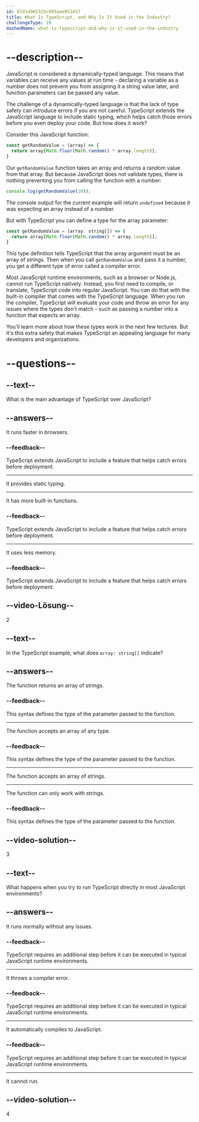 ```yaml
---
id: 67d1d96532bc095aee051657
title: What Is TypeScript, and Why Is It Used in the Industry?
challengeType: 19
dashedName: what-is-typescript-and-why-is-it-used-in-the-industry
---
```


# --description--

JavaScript is considered a dynamically-typed language. This means that variables can receive any values at run time - declaring a variable as a number does not prevent you from assigning it a string value later, and function parameters can be passed any value.

The challenge of a dynamically-typed language is that the lack of type safety can introduce errors if you are not careful. TypeScript extends the JavaScript language to include static typing, which helps catch those errors before you even deploy your code. But how does it work?

Consider this JavaScript function:

```js
const getRandomValue = (array) => {
  return array[Math.floor(Math.random() * array.length)];
}
```

Our `getRandomValue` function takes an array and returns a random value from that array. But because JavaScript does not validate types, there is nothing preventing you from calling the function with a number:

```js
console.log(getRandomValue(10));
```

The console output for the current example will return `undefined` because it was expecting an array instead of a number.

But with TypeScript you can define a type for the array parameter:

```js
const getRandomValue = (array: string[]) => {
  return array[Math.floor(Math.random() * array.length)];
}
```

This type definition tells TypeScript that the array argument must be an array of strings. Then when you call `getRandomValue` and pass it a number, you get a different type of error called a compiler error.

Most JavaScript runtime environments, such as a browser or Node.js, cannot run TypeScript natively. Instead, you first need to compile, or translate, TypeScript code into regular JavaScript. You can do that with the built-in compiler that comes with the TypeScript language. When you run the compiler, TypeScript will evaluate your code and throw an error for any issues where the types don't match - such as passing a number into a function that expects an array.

You'll learn more about how these types work in the next few lectures. But it's this extra safety that makes TypeScript an appealing language for many developers and organizations.

# --questions--

## --text--

What is the main advantage of TypeScript over JavaScript?

## --answers--

It runs faster in browsers.

### --feedback--

TypeScript extends JavaScript to include a feature that helps catch errors before deployment.

---

It provides static typing.

---

It has more built-in functions.

### --feedback--

TypeScript extends JavaScript to include a feature that helps catch errors before deployment.

---

It uses less memory.

### --feedback--

TypeScript extends JavaScript to include a feature that helps catch errors before deployment.

## --video-Lösung--

2

## --text--

In the TypeScript example, what does `array: string[]` indicate?

## --answers--

The function returns an array of strings.

### --feedback--

This syntax defines the type of the parameter passed to the function.

---

The function accepts an array of any type.

### --feedback--

This syntax defines the type of the parameter passed to the function.

---

The function accepts an array of strings.

---

The function can only work with strings.

### --feedback--

This syntax defines the type of the parameter passed to the function.

## --video-solution--

3

## --text--

What happens when you try to run TypeScript directly in most JavaScript environments?

## --answers--

It runs normally without any issues.

### --feedback--

TypeScript requires an additional step before it can be executed in typical JavaScript runtime environments.

---

It throws a compiler error.

### --feedback--

TypeScript requires an additional step before it can be executed in typical JavaScript runtime environments.

---

It automatically compiles to JavaScript.

### --feedback--

TypeScript requires an additional step before it can be executed in typical JavaScript runtime environments.

---

It cannot run.

## --video-solution--

4
